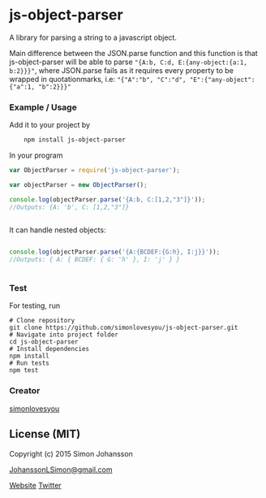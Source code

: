 # js-object-parser
A library for parsing a string to a javascript object. 

Main difference between the JSON.parse function and this function is that js-object-parser will be able to parse 
```"{A:b, C:d, E:{any-object:{a:1, b:2}}}"```, where JSON.parse fails as it requires every property to be wrapped in quotationmarks, i.e:
```"{"A":"b", "C":"d", "E":{"any-object":{"a":1, "b":2}}}" ```

### Example / Usage
Add it to your project by

```html
	npm install js-object-parser
```
In your program

```javascript
var ObjectParser = require('js-object-parser');

var objectParser = new ObjectParser(); 

console.log(objectParser.parse('{A:b, C:[1,2,"3"]}'));
//Outputs: {A: 'b', C: [1,2,"3"]}
	
```
It can handle nested objects:

```javascript

console.log(objectParser.parse('{A:{BCDEF:{G:h}, I:j}}'));
//Outputs: { A: { BCDEF: { G: 'h' }, I: 'j' } }
	
```

### Test

For testing, run 
```
# Clone repository
git clone https://github.com/simonlovesyou/js-object-parser.git
# Navigate into project folder
cd js-object-parser
# Install dependencies
npm install 
# Run tests
npm test
```

### Creator
[simonlovesyou](https://github.com/simonlovesyou)


## License (MIT)

Copyright (c) 2015 Simon Johansson 

JohanssonLSimon@gmail.com

[Website](http://www.simonsager.se)
[Twitter](https://twitter.com/simonjohansosn)